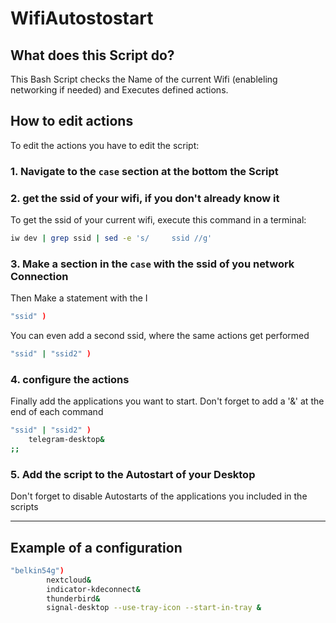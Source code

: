 # WifiAutostostart

## What does this Script do?
This Bash Script checks the Name of the current Wifi (enableling networking if needed) and Executes defined actions.

## How to edit actions
To edit the actions you have to edit the script:

### 1. **Navigate to the `case` section at the bottom the Script**
### 2. **get the ssid of your wifi, if you don't already know it**

To get the ssid of your current wifi, execute this command in a terminal:
```bash
iw dev | grep ssid | sed -e 's/		ssid //g'
```
### 3. **Make a section in the `case` with the ssid of you network Connection**

Then Make a statement with the I
```bash
"ssid" )
```
You can even add a second ssid, where the same actions get performed
```bash
"ssid" | "ssid2" )
```
### 4. **configure the actions**
Finally add the applications you want to start. Don't forget to add a '&' at the end of each command
```bash
"ssid" | "ssid2" )
    telegram-desktop&
;;
```
### **5. Add the script to the Autostart of your Desktop**

Don't forget to disable Autostarts of the applications you included in the scripts

____

## **Example of a configuration**
```bash
"belkin54g")
		nextcloud&
		indicator-kdeconnect&
		thunderbird&
		signal-desktop --use-tray-icon --start-in-tray &
```
